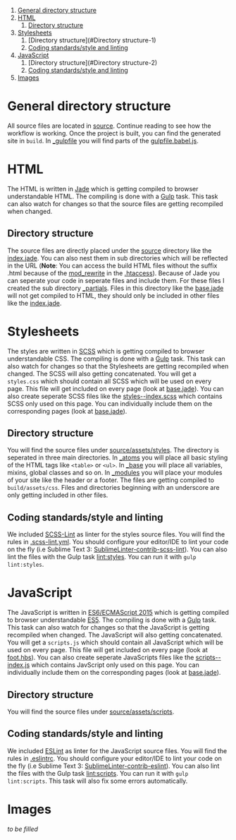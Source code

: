 1. [General directory structure](#general-directory-structure)
2. [HTML](#html)
    1. [Directory structure](#directory-structure)
3. [Stylesheets](#stylesheets)
    1. [Directory structure](#Directory structure-1)
    2. [Coding standards/style and linting](#coding-standardsstyle-and-linting)
4. [JavaScript](#javascript)
    1. [Directory structure](#Directory structure-2)
    2. [Coding standards/style and linting](#coding-standardsstyle-and-linting-1)
5. [Images](#images)

# General directory structure
All source files are located in [source](./source). Continue reading to see how the workflow is working. Once the project is built, you can find the generated site in `build`. In [_gulpfile](./_gulpfile) you will find parts of the [gulpfile.babel.js](./gulpfile.babel.js).


# HTML
The HTML is written in [Jade](http://jade-lang.com/) which is getting compiled to browser understandable HTML. The compiling is done with a [Gulp](http://gulpjs.com/) task. This task can also watch for changes so that the source files are getting recompiled when changed.

## Directory structure
The source files are directly placed under the [source](./source) directory like the [index.jade](./source/index.jade). You can also nest them in sub directories which will be reflected in the URL (**Note**: You can access the build HTML files without the suffix .html because of the [mod_rewrite](https://httpd.apache.org/docs/current/mod/mod_rewrite.html) in the [.htaccess](./source/.htaccess#L40)). Because of Jade you can seperate your code in seperate files and include them. For these files I created the sub directory [_partials](./source/_partials). Files in this directory like the [base.jade](./source/_partials/base.jade) will not get compiled to HTML, they should only be included in other files like the [index.jade](./source/index.jade#L8).


# Stylesheets
The styles are written in [SCSS](http://sass-lang.com/) which is getting compiled to browser understandable CSS. The compiling is done with a [Gulp](http://gulpjs.com/) task. This task can also watch for changes so that the Stylesheets are getting recompiled when changed. The SCSS will also getting concatenated. You will get a `styles.css` which should contain all SCSS which will be used on every page. This file will get included on every page (look at [base.jade](./source/_partials/base.jade#L53)). You can also create seperate SCSS files like the [styles--index.scss](./source/assets/styles/styles--index.scss) which contains SCSS only used on this page. You can individually include them on the corresponding pages (look at [base.jade](./source/_partials/base.jade#L52)).

## Directory structure
You will find the source files under [source/assets/styles](./source/assets/styles). The directory is seperated in three main directories. In [_atoms](./source/assets/styles/_atoms) you will place all basic styling of the HTML tags like `<table>` or `<ul>`. In [_base](./source/assets/styles/_base) you will place all variables, mixins, global classes and so on. In [_modules](./source/assets/styles/_modules) you will place your modules of your site like the header or a footer. The files are getting compiled to `build/assets/css`. Files and directories beginning with an underscore are only getting included in other files.

## Coding standards/style and linting
We included [SCSS-Lint](https://github.com/brigade/scss-lint) as linter for the styles source files. You will find the rules in [.scss-lint.yml](./.scss-lint.yml). You should configure your editor/IDE to lint your code on the fly (i.e Sublime Text 3: [Sublime​Linter-contrib-scss-lint](https://packagecontrol.io/packages/Sublime​Linter-contrib-scss-lint)). You can also lint the files with the Gulp task [lint:styles](./gulpfile.babel.js#L36). You can run it with `gulp lint:styles`.


# JavaScript
The JavaScript is written in [ES6/ECMAScript 2015](http://www.ecma-international.org/ecma-262/6.0/index.html) which is getting compiled to browser understandable [ES5](http://www.ecma-international.org/ecma-262/5.1/). The compiling is done with a [Gulp](http://gulpjs.com/) task. This task can also watch for changes so that the JavaScript is getting recompiled when changed. The JavaScript will also getting concatenated. You will get a `scripts.js` which should contain all JavaScript which will be used on every page. This file will get included on every page (look at [foot.hbs](./source/_partials/base.jade#L63)). You can also create seperate JavaScripts files like the [scripts--index.js](./source/assets/scripts/scripts--index.js) which contains JavScript only used on this page. You can individually include them on the corresponding pages (look at [base.jade](./source/_partials/base.jade#L62)).

## Directory structure
You will find the source files under [source/assets/scripts](./source/assets/scripts).

## Coding standards/style and linting
We included [ESLint](http://eslint.org/) as linter for the JavaScript source files. You will find the rules in [.eslintrc](./.eslintrc). You should configure your editor/IDE to lint your code on the fly (i.e Sublime Text 3: [SublimeLinter-contrib-eslint](https://packagecontrol.io/packages/SublimeLinter-contrib-eslint)). You can also lint the files with the Gulp task [lint:scripts](./gulpfile.babel.js#L35). You can run it with `gulp lint:scripts`. This task will also fix some errors automatically.


# Images
_to be filled_

